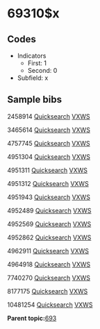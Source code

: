 # 69310$x

## Codes

-   Indicators
    -   First: 1
    -   Second: 0
-   Subfield: x

## Sample bibs

2458914 [Quicksearch](https://search.library.yale.edu/catalog/2458914) [VXWS](http://prodorbis.library.yale.edu:7014/vxws/GetHoldingsService?bibId=2458914)

3465614 [Quicksearch](https://search.library.yale.edu/catalog/3465614) [VXWS](http://prodorbis.library.yale.edu:7014/vxws/GetHoldingsService?bibId=3465614)

4757745 [Quicksearch](https://search.library.yale.edu/catalog/4757745) [VXWS](http://prodorbis.library.yale.edu:7014/vxws/GetHoldingsService?bibId=4757745)

4951304 [Quicksearch](https://search.library.yale.edu/catalog/4951304) [VXWS](http://prodorbis.library.yale.edu:7014/vxws/GetHoldingsService?bibId=4951304)

4951311 [Quicksearch](https://search.library.yale.edu/catalog/4951311) [VXWS](http://prodorbis.library.yale.edu:7014/vxws/GetHoldingsService?bibId=4951311)

4951312 [Quicksearch](https://search.library.yale.edu/catalog/4951312) [VXWS](http://prodorbis.library.yale.edu:7014/vxws/GetHoldingsService?bibId=4951312)

4951943 [Quicksearch](https://search.library.yale.edu/catalog/4951943) [VXWS](http://prodorbis.library.yale.edu:7014/vxws/GetHoldingsService?bibId=4951943)

4952489 [Quicksearch](https://search.library.yale.edu/catalog/4952489) [VXWS](http://prodorbis.library.yale.edu:7014/vxws/GetHoldingsService?bibId=4952489)

4952569 [Quicksearch](https://search.library.yale.edu/catalog/4952569) [VXWS](http://prodorbis.library.yale.edu:7014/vxws/GetHoldingsService?bibId=4952569)

4952862 [Quicksearch](https://search.library.yale.edu/catalog/4952862) [VXWS](http://prodorbis.library.yale.edu:7014/vxws/GetHoldingsService?bibId=4952862)

4962911 [Quicksearch](https://search.library.yale.edu/catalog/4962911) [VXWS](http://prodorbis.library.yale.edu:7014/vxws/GetHoldingsService?bibId=4962911)

4964918 [Quicksearch](https://search.library.yale.edu/catalog/4964918) [VXWS](http://prodorbis.library.yale.edu:7014/vxws/GetHoldingsService?bibId=4964918)

7740270 [Quicksearch](https://search.library.yale.edu/catalog/7740270) [VXWS](http://prodorbis.library.yale.edu:7014/vxws/GetHoldingsService?bibId=7740270)

8177175 [Quicksearch](https://search.library.yale.edu/catalog/8177175) [VXWS](http://prodorbis.library.yale.edu:7014/vxws/GetHoldingsService?bibId=8177175)

10481254 [Quicksearch](https://search.library.yale.edu/catalog/10481254) [VXWS](http://prodorbis.library.yale.edu:7014/vxws/GetHoldingsService?bibId=10481254)

**Parent topic:**[693](../../tags/693/693.md)

